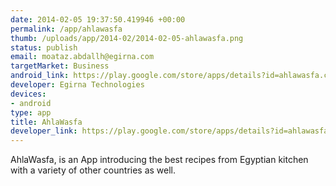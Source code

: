 ```yaml
--- 
date: 2014-02-05 19:37:50.419946 +00:00
permalink: /app/ahlawasfa
thumb: /uploads/app/2014-02/2014-02-05-ahlawasfa.png
status: publish
email: moataz.abdallh@egirna.com
targetMarket: Business
android_link: https://play.google.com/store/apps/details?id=ahlawasfa.com&hl=en
developer: Egirna Technologies
devices: 
- android
type: app
title: AhlaWasfa
developer_link: https://play.google.com/store/apps/details?id=ahlawasfa.com
---
```


AhlaWasfa, is an App introducing the best recipes from Egyptian kitchen with a variety of other countries as well.
